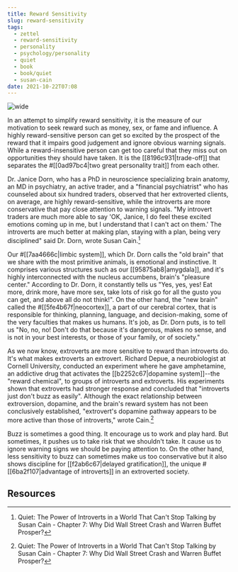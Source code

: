```yaml
---
title: Reward Sensitivity
slug: reward-sensitivity
tags:
  - zettel
  - reward-sensitivity
  - personality
  - psychology/personality
  - quiet
  - book
  - book/quiet
  - susan-cain
date: 2021-10-22T07:08
---
```



![wide](https://www.thebluediamondgallery.com/wooden-tile/images/reward.jpg "image from The Blue Diamond Gallery (cc)")

In an attempt to simplify reward sensitivity, it is the measure of our
motivation to seek reward such as money, sex, or fame and influence. A highly
reward-sensitive person can get so excited by the prospect of the reward that it
impairs good judgement and ignore obvious warning signals. While
a reward-insensitive person can get too careful that they miss out on
opportunities they should have taken. It is the [[8196c931|trade-off]] that
separates the #[[0ad97bc4|two great personality trait]] from each other.

Dr. Janice Dorn, who has a PhD in neuroscience specializing brain anatomy, an MD
in psychiatry, an active trader, and a "financial psychiatrist" who has
counseled about six hundred traders, observed that her extroverted clients, on
average, are highly reward-sensitive, while the introverts are more conservative
that pay close attention to warning signals. "My introvert traders are much more
able to say 'OK, Janice, I do feel these excited emotions coming up in me, but
I understand that I can't act on them.' The introverts are much better at making
plan, staying with a plan, being very disciplined" said Dr. Dorn, wrote Susan
Cain.[^1]

Our #[[7aa4666c|limbic system]], which Dr. Dorn calls the "old brain" that we
share with the most primitive animals, is emotional and instinctive. It
comprises various structures such as our [[95875ab8|amygdala]], and it's highly
interconnected with the nucleus accumbens, brain's "pleasure center." According
to Dr. Dorn, it constantly tells us "Yes, yes, yes! Eat more, drink more, have
more sex, take lots of risk go for all the gusto you can get, and above all do
not think!". On the other hand, the "new brain" called the
#[[5fe4b67f|neocortex]], a part of our cerebral cortex, that is responsible for
thinking, planning, language, and decision-making, some of the very faculties
that makes us humans. It's job, as Dr. Dorn puts, is to tell us "No, no, no!
Don't do that because it's dangerous, makes no sense, and is not in your best
interests, or those of your family, or of society."

As we now know, extroverts are more sensitive to reward than introverts do. It's
what makes extroverts an extrovert. Richard Depue, a neurobiologist at Cornell
University, conducted an experiment where he gave amphetamine, an addictive drug
that activates the [[b2252c67|dopamine system]]--the "reward chemical", to
groups of introverts and extroverts. His experiments shown that extroverts had
stronger response and concluded that "introverts just don't buzz as easily".
Although the exact relationship between extroversion, dopamine, and the brain's
reward system has not been conclusively established, "extrovert's dopamine
pathway appears to be more active than those of introverts," wrote Cain.[^1]

Buzz is sometimes a good thing. It encourage us to work and play hard. But
sometimes, it pushes us to take risk that we shouldn't take. It cause us to
ignore warning signs we should be paying attention to. On the other hand, less
sensitivity to buzz can sometimes make us too conservative but it also shows
discipline for [[f2ab6c67|delayed gratification]], the unique
#[[6ba2f107|advantage of introverts]] in an extroverted society.


## Resources

[^1]: Quiet: The Power of Introverts in a World That Can't Stop Talking by Susan Cain - Chapter 7: Why Did Wall Street Crash and Warren Buffet Prosper?
